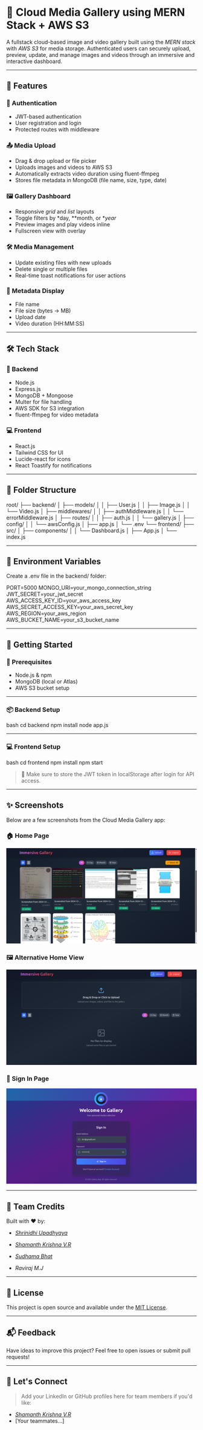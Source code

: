 # 📸 Cloud Media Gallery using MERN Stack + AWS S3

A fullstack cloud-based image and video gallery built using the *MERN stack* with *AWS S3* for media storage. Authenticated users can securely upload, preview, update, and manage images and videos through an immersive and interactive dashboard.

---

## 🚀 Features

### 🔐 Authentication
- JWT-based authentication
- User registration and login
- Protected routes with middleware

### 📤 Media Upload
- Drag & drop upload or file picker
- Uploads images and videos to AWS S3
- Automatically extracts video duration using fluent-ffmpeg
- Stores file metadata in MongoDB (file name, size, type, date)

### 🖼 Gallery Dashboard
- Responsive *grid* and *list* layouts
- Toggle filters by *day, **month, or **year*
- Preview images and play videos inline
- Fullscreen view with overlay

### 🛠 Media Management
- Update existing files with new uploads
- Delete single or multiple files
- Real-time toast notifications for user actions

### 🧠 Metadata Display
- File name
- File size (bytes → MB)
- Upload date
- Video duration (HH:MM:SS)

---

## 🛠 Tech Stack

### 🔧 Backend
- Node.js
- Express.js
- MongoDB + Mongoose
- Multer for file handling
- AWS SDK for S3 integration
- fluent-ffmpeg for video metadata

### 💻 Frontend
- React.js
- Tailwind CSS for UI
- Lucide-react for icons
- React Toastify for notifications

---

## 📂 Folder Structure


root/
├── backend/
│   ├── models/
│   │   ├── User.js
│   │   ├── Image.js
│   │   └── Video.js
│   ├── middlewares/
│   │   ├── authMiddleware.js
│   │   └── errorMiddleware.js
│   ├── routes/
│   │   ├── auth.js
│   │   └── gallery.js
│   ├── config/
│   │   └── awsConfig.js
│   ├── app.js
│   └── .env
└── frontend/
    ├── src/
    │   ├── components/
    │   │   └── Dashboard.js
    │   ├── App.js
    │   └── index.js


---

## 🔐 Environment Variables

Create a .env file in the backend/ folder:


PORT=5000
MONGO_URI=your_mongo_connection_string
JWT_SECRET=your_jwt_secret
AWS_ACCESS_KEY_ID=your_aws_access_key
AWS_SECRET_ACCESS_KEY=your_aws_secret_key
AWS_REGION=your_aws_region
AWS_BUCKET_NAME=your_s3_bucket_name


---

## 🚀 Getting Started

### 🧰 Prerequisites
- Node.js & npm
- MongoDB (local or Atlas)
- AWS S3 bucket setup

---

### 📦 Backend Setup

bash
cd backend
npm install
node app.js


---

### 💻 Frontend Setup

bash
cd frontend
npm install
npm start


> 🔐 Make sure to store the JWT token in localStorage after login for API access.

---

## ✨ Screenshots

Below are a few screenshots from the Cloud Media Gallery app:

### 🏠 Home Page

![Home Page](screenshots/home-page.png)

### 🖼️ Alternative Home View

![Home Page 2](screenshots/home-page2.png)

### 🔐 Sign In Page

![Sign In](screenshots/sign-in.png)


---

## 👥 Team Credits

Built with ❤ by:

- [*Shrinidhi Upadhyaya*](https://github.com/Shrinidhi972004)

- [*Shamanth Krishna V.R*](https://github.com/Shamanth-k)

- [*Sudhama Bhat*](https://github.com/Sudhama-bhat)

- *Raviraj M.J*

---

## 📄 License

This project is open source and available under the [MIT License](LICENSE).

---

## 📬 Feedback

Have ideas to improve this project? Feel free to open issues or submit pull requests!

---

## 🔗 Let's Connect

> Add your LinkedIn or GitHub profiles here for team members if you'd like:

- [*Shamanth Krishna V.R*](https://github.com/Shamanth-k)
- [Your teammates...]
